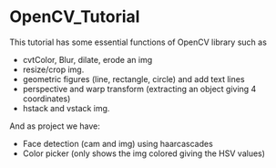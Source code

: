 # OpenCV_Tutorial

This tutorial has some essential functions of OpenCV library such as

- cvtColor, Blur, dilate, erode an img
- resize/crop img.
- geometric figures (line, rectangle, circle) and add text lines
- perspective and warp transform (extracting an object giving 4 coordinates)
- hstack and vstack img.

And as project we have:

- Face detection (cam and img) using haarcascades
- Color picker (only shows the img colored giving the HSV values)
